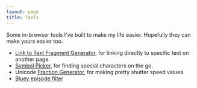 ```yaml
---
layout: page
title: Tools
---
```


Some in-browser tools I've built to make my life easier. Hopefully they can make yours easier too.

* [Link to Text Fragment Generator](/tool/link-to-text-fragment), for linking directly to specific text on another page.
* [Symbol Picker](/symbols), for finding special characters on the go.
* Unicode [Fraction Generator](/tool/fractions), for making pretty shutter speed values.
* [Bluey episode filter](/tool/bluey)
